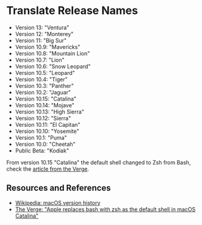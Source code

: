 # Translate Release Names

- Version 13: "Ventura"
- Version 12: "Monterey"
- Version 11: "Big Sur"
- Version 10.9: "Mavericks"
- Version 10.8: "Mountain Lion"
- Version 10.7: "Lion"
- Version 10.6: "Snow Leopard"
- Version 10.5: "Leopard"
- Version 10.4: "Tiger"
- Version 10.3: "Panther"
- Version 10.2: "Jaguar"
- Version 10.15: "Catalina"
- Version 10.14: "Mojave"
- Version 10.13: "High Sierra"
- Version 10.12: "Sierra"
- Version 10.11: "El Capitan"
- Version 10.10: "Yosemite"
- Version 10.1: "Puma"
- Version 10.0: "Cheetah"
- Public Beta: "Kodiak"

From version 10.15 "Catalina" the default shell changed to Zsh from Bash, check the [article from the Verge][VERGE].

## Resources and References

- [Wikipedia: macOS version history][WIKIPEDIA]
- [The Verge: "Apple replaces bash with zsh as the default shell in macOS Catalina"][VERGE]

[WIKIPEDIA]: https://en.wikipedia.org/wiki/MacOS_version_history
[VERGE]: https://www.theverge.com/2019/6/4/18651872/apple-macos-catalina-zsh-bash-shell-replacement-features
